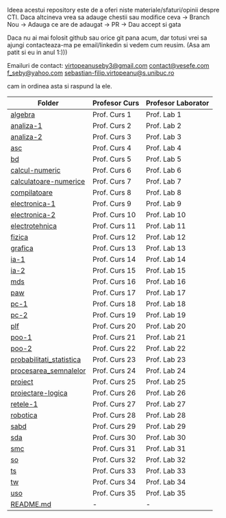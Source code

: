 Ideea acestui repository este de a oferi niste materiale/sfaturi/opinii despre CTI. Daca altcineva vrea sa adauge chestii sau modifice ceva -> Branch Nou -> Adauga ce are de adaugat -> PR -> Dau accept si gata

Daca nu ai mai folosit github sau orice git pana acum, dar totusi vrei sa ajungi contacteaza-ma pe email/linkedin si vedem cum reusim. (Asa am patit si eu in anul 1:)))

Emailuri de contact:
virtopeanuseby3@gmail.com
contact@vesefe.com
f_seby@yahoo.com
sebastian-filip.virtopeanu@s.unibuc.ro

cam in ordinea asta si raspund la ele.

| Folder                                                                           | Profesor Curs | Profesor Laborator |
| -------------------------------------------------------------------------------- | ------------- | ------------------ |
| [algebra](https://github.com/sebi2805/algebra)                                   | Prof. Curs 1  | Prof. Lab 1        |
| [analiza-1](https://github.com/sebi2805/analiza-1)                               | Prof. Curs 2  | Prof. Lab 2        |
| [analiza-2](https://github.com/sebi2805/analiza-2)                               | Prof. Curs 3  | Prof. Lab 3        |
| [asc](https://github.com/sebi2805/asc)                                           | Prof. Curs 4  | Prof. Lab 4        |
| [bd](https://github.com/sebi2805/bd)                                             | Prof. Curs 5  | Prof. Lab 5        |
| [calcul-numeric](https://github.com/sebi2805/calcul-numeric)                     | Prof. Curs 6  | Prof. Lab 6        |
| [calculatoare-numerice](https://github.com/sebi2805/calculatoare-numerice)       | Prof. Curs 7  | Prof. Lab 7        |
| [compilatoare](https://github.com/sebi2805/compilatoare)                         | Prof. Curs 8  | Prof. Lab 8        |
| [electronica-1](https://github.com/sebi2805/electronica-1)                       | Prof. Curs 9  | Prof. Lab 9        |
| [electronica-2](https://github.com/sebi2805/electronica-2)                       | Prof. Curs 10 | Prof. Lab 10       |
| [electrotehnica](https://github.com/sebi2805/electrotehnica)                     | Prof. Curs 11 | Prof. Lab 11       |
| [fizica](https://github.com/sebi2805/fizica)                                     | Prof. Curs 12 | Prof. Lab 12       |
| [grafica](https://github.com/sebi2805/grafica)                                   | Prof. Curs 13 | Prof. Lab 13       |
| [ia-1](https://github.com/sebi2805/ia-1)                                         | Prof. Curs 14 | Prof. Lab 14       |
| [ia-2](https://github.com/sebi2805/ia-2)                                         | Prof. Curs 15 | Prof. Lab 15       |
| [mds](https://github.com/sebi2805/mds)                                           | Prof. Curs 16 | Prof. Lab 16       |
| [paw](https://github.com/sebi2805/paw)                                           | Prof. Curs 17 | Prof. Lab 17       |
| [pc-1](https://github.com/sebi2805/pc-1)                                         | Prof. Curs 18 | Prof. Lab 18       |
| [pc-2](https://github.com/sebi2805/pc-2)                                         | Prof. Curs 19 | Prof. Lab 19       |
| [plf](https://github.com/sebi2805/plf)                                           | Prof. Curs 20 | Prof. Lab 20       |
| [poo-1](https://github.com/sebi2805/poo-1)                                       | Prof. Curs 21 | Prof. Lab 21       |
| [poo-2](https://github.com/sebi2805/poo-2)                                       | Prof. Curs 22 | Prof. Lab 22       |
| [probabilitati_statistica](https://github.com/sebi2805/probabilitati_statistica) | Prof. Curs 23 | Prof. Lab 23       |
| [procesarea_semnalelor](https://github.com/sebi2805/procesarea_semnalelor)       | Prof. Curs 24 | Prof. Lab 24       |
| [proiect](https://github.com/sebi2805/proiect)                                   | Prof. Curs 25 | Prof. Lab 25       |
| [proiectare-logica](https://github.com/sebi2805/proiectare-logica)               | Prof. Curs 26 | Prof. Lab 26       |
| [retele-1](https://github.com/sebi2805/retele-1)                                 | Prof. Curs 27 | Prof. Lab 27       |
| [robotica](https://github.com/sebi2805/robotica)                                 | Prof. Curs 28 | Prof. Lab 28       |
| [sabd](https://github.com/sebi2805/sabd)                                         | Prof. Curs 29 | Prof. Lab 29       |
| [sda](https://github.com/sebi2805/sda)                                           | Prof. Curs 30 | Prof. Lab 30       |
| [smc](https://github.com/sebi2805/smc)                                           | Prof. Curs 31 | Prof. Lab 31       |
| [so](https://github.com/sebi2805/so)                                             | Prof. Curs 32 | Prof. Lab 32       |
| [ts](https://github.com/sebi2805/ts)                                             | Prof. Curs 33 | Prof. Lab 33       |
| [tw](https://github.com/sebi2805/tw)                                             | Prof. Curs 34 | Prof. Lab 34       |
| [uso](https://github.com/sebi2805/uso)                                           | Prof. Curs 35 | Prof. Lab 35       |
| [README.md](https://github.com/sebi2805/README.md)                               | -             | -                  |
